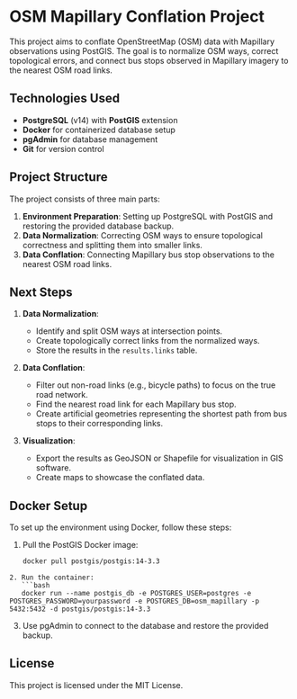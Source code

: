# OSM Mapillary Conflation Project

This project aims to conflate OpenStreetMap (OSM) data with Mapillary observations using PostGIS. The goal is to normalize OSM ways, correct topological errors, and connect bus stops observed in Mapillary imagery to the nearest OSM road links.

## Technologies Used
- **PostgreSQL** (v14) with **PostGIS** extension
- **Docker** for containerized database setup
- **pgAdmin** for database management
- **Git** for version control

## Project Structure
The project consists of three main parts:
1. **Environment Preparation**: Setting up PostgreSQL with PostGIS and restoring the provided database backup.
2. **Data Normalization**: Correcting OSM ways to ensure topological correctness and splitting them into smaller links.
3. **Data Conflation**: Connecting Mapillary bus stop observations to the nearest OSM road links.

## Next Steps
1. **Data Normalization**:
   - Identify and split OSM ways at intersection points.
   - Create topologically correct links from the normalized ways.
   - Store the results in the `results.links` table.

2. **Data Conflation**:
   - Filter out non-road links (e.g., bicycle paths) to focus on the true road network.
   - Find the nearest road link for each Mapillary bus stop.
   - Create artificial geometries representing the shortest path from bus stops to their corresponding links.

3. **Visualization**:
   - Export the results as GeoJSON or Shapefile for visualization in GIS software.
   - Create maps to showcase the conflated data.

## Docker Setup
To set up the environment using Docker, follow these steps:
1. Pull the PostGIS Docker image:
   ```bash
   docker pull postgis/postgis:14-3.3
```
2. Run the container:
   ```bash
   docker run --name postgis_db -e POSTGRES_USER=postgres -e POSTGRES_PASSWORD=yourpassword -e POSTGRES_DB=osm_mapillary -p 5432:5432 -d postgis/postgis:14-3.3
```
3. Use pgAdmin to connect to the database and restore the provided backup.

## License
This project is licensed under the MIT License. 

